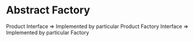 # Abstract Factory

Product Interface => Implemented by particular Product
Factory Interface => Implemented by particular Factory
